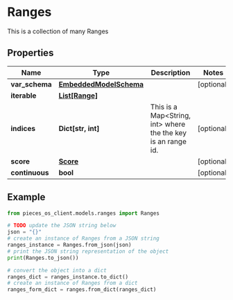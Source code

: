 # Ranges

This is a collection of many Ranges

## Properties

Name | Type | Description | Notes
------------ | ------------- | ------------- | -------------
**var_schema** | [**EmbeddedModelSchema**](EmbeddedModelSchema) |  | [optional] 
**iterable** | [**List[Range]**](Range) |  | 
**indices** | **Dict[str, int]** | This is a Map&lt;String, int&gt; where the the key is an range id. | [optional] 
**score** | [**Score**](Score) |  | [optional] 
**continuous** | **bool** |  | [optional] 

## Example

```python
from pieces_os_client.models.ranges import Ranges

# TODO update the JSON string below
json = "{}"
# create an instance of Ranges from a JSON string
ranges_instance = Ranges.from_json(json)
# print the JSON string representation of the object
print(Ranges.to_json())

# convert the object into a dict
ranges_dict = ranges_instance.to_dict()
# create an instance of Ranges from a dict
ranges_form_dict = ranges.from_dict(ranges_dict)
```


